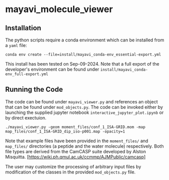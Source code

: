 # mayavi_molecule_viewer

## Installation
The python scripts require a conda environment which can be installed from a `yaml` file:
```
conda env create --file=install/mayavi_conda-env_essential-export.yml
```
This install has been tested on Sep-09-2024.
Note that a full export of the developer's environment can be found under `install/mayavi_conda-env_full-export.yml`

## Running the Code
The code can be found under `mayavi_viewer.py` and references an object that can be found under `mod_objects.py`.
The code can be invoked either by launching the supplied jupyter notebook `interactive_jupyter_plot.ipynb` or by direct exectuion.
```
./mayavi_viewer.py -geom moment_files/conf_1_ISA-GRID.mom -map map_files/conf_1_ISA-GRID_dip_iso-p001.map -opacity=1
```

Note that example files have been provided in the `moment_files/` and `map_files/` directories (a peptide and the water
molecule) respectively. Both file types are derived from the CamCASP suite developed by Alston Misquitta.
[https://wiki.ph.qmul.ac.uk/ccmmp/AJMPublic/camcasp]

The user may customize the processing of arbitrary input files by modification of the classes in the provided
`mod_objects.py` file.